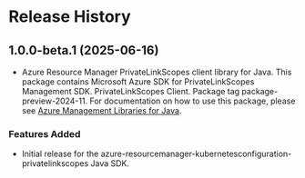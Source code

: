 # Release History

## 1.0.0-beta.1 (2025-06-16)

- Azure Resource Manager PrivateLinkScopes client library for Java. This package contains Microsoft Azure SDK for PrivateLinkScopes Management SDK. PrivateLinkScopes Client. Package tag package-preview-2024-11. For documentation on how to use this package, please see [Azure Management Libraries for Java](https://aka.ms/azsdk/java/mgmt).
### Features Added

- Initial release for the azure-resourcemanager-kubernetesconfiguration-privatelinkscopes Java SDK.
